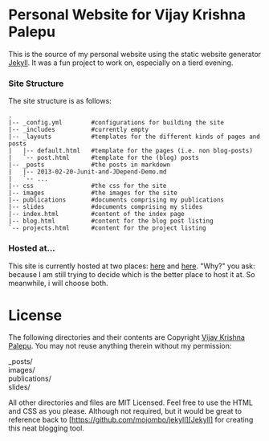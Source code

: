 [Jekyll]: https://github.com/mojombo/jekyll
[1]: http://ics.uci.edu/~vpalepu
[2]: http://vpalepu.bitbucket.org


Personal Website for Vijay Krishna Palepu
=========================================

This is the source of my personal website using the static website generator [Jekyll][Jekyll]. It was a fun project to work on, especially on a tierd evening.

### Site Structure

The site structure is as follows:  

	.
	|-- _config.yml        #configurations for building the site  
	|-- _includes          #currently empty  
	|-- _layouts           #templates for the different kinds of pages and posts  
	|   |-- default.html   #template for the pages (i.e. non blog-posts)  
	|   `-- post.html      #template for the (blog) posts  
	|-- _posts             #the posts in markdown  
	|   |-- 2013-02-20-Junit-and-JDepend-Demo.md  
	|   `-- ...  
	|-- css                #the css for the site  
	|-- images             #the images for the site  
	|-- publications       #documents comprising my publications  
	|-- slides             #documents comprising my slides  
	|-- index.html         #content of the index page  
	|-- blog.html          #content for the blog post listing  
	`-- projects.html      #content for the project listing  

### Hosted at...

This site is currently hosted at two places: [here][1] and [here][2]. "Why?" you ask: because I am still trying to decide which is the better place to host it at. So meanwhile, i will choose both.

License
=======

The following directories and their contents are Copyright [Vijay Krishna Palepu][1]. You may not reuse anything therein without my permission:

_posts/  
images/  
publications/  
slides/  

All other directories and files are MIT Licensed. Feel free to use the HTML and CSS as you please. Although not required, but it would be great to reference back to [https://github.com/mojombo/jekyll][Jekyll] for creating this neat blogging tool.